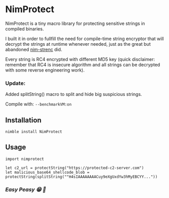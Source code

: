 
# NimProtect

NimProtect is a tiny macro library for protecting sensitive strings in compiled binaries. 

I built it in order to fullfill the need for compile-time string encryptor that will decrypt the strings at runtime whenever needed, just as the great but abandoned [nim-strenc](https://github.com/Yardanico/nim-strenc) did.

Every string is RC4 encrypted with different MD5 key (quick disclaimer: remember that RC4 is insecure algorithm and all strings can be decrypted with some reverse engineering work).

### Update:
Added splitString() macro to split and hide big suspicious strings.


Compile with: `--benchmarkVM:on`

## Installation

```
nimble install NimProtect
```

## Usage

```
import nimprotect

let c2_url = protectString("https://protected-c2-server.com")
let malicious_base64_shellcode_blob = protectString(splitString(""H4sIAAAAAAAACuy9eXgUxdYw3hMyEBCYY..."))
```

### *Easy Peasy :grin: :metal:*
  
